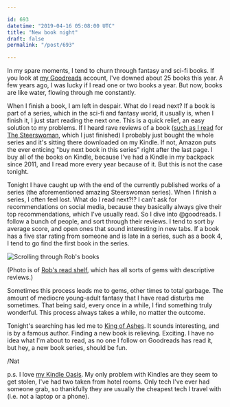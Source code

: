 ```yaml
---

id: 693
datetime: "2019-04-16 05:08:00 UTC"
title: "New book night"
draft: false
permalink: "/post/693"

---
```


In my spare moments, I tend to churn through fantasy and sci-fi books. If you look at [my Goodreads](https://www.goodreads.com/author/show/18143346.Nat_Welch) account, I've downed about 25 books this year. A few years ago, I was lucky if I read one or two books a year. But now, books are like water, flowing through me constantly.

When I finish a book, I am left in despair. What do I read next? If a book is part of a series, which in the sci-fi and fantasy world, it usually is, when I finish it, I just start reading the next one. This is a quick relief, an easy solution to my problems. If I heard rave reviews of a book \([such as I read](https://www.harihareswara.net/sumana/2019/03/20/0) for [The Steerswoman](https://www.goodreads.com/book/show/793297.The_Steerswoman),  which I just finished\) I probably just bought the whole series and it's sitting there downloaded on my Kindle. If not, Amazon puts the ever enticing "buy next book in this series" right after the last page. I buy all of the books on Kindle, because I've had a Kindle in my backpack since 2011, and I read more every year because of it. But this is not the case tonight.

Tonight I have caught up with the end of the currently published works of a series \(the aforementioned amazing Steerswoman series\). When I finish a series, I often feel lost. What do I read next?\!? I can't ask for recommendations on social media, because they basically always give their top recommendations, which I've usually read. So I dive into @goodreads.  I follow a bunch of people, and sort through their reviews. I tend to sort by average score, and open ones that sound interesting in new tabs. If a book has a five star rating from someone and is late in a series, such as a book 4, I tend to go find the first book in the series.

![Scrolling through Rob's books](https://storage.googleapis.com/icco-cloud/photos/2019/160fc623-4ab1-4503-869f-0ebc21eba5ac.png)

\(Photo is of [Rob's read shelf](https://www.goodreads.com/review/list/10743961-rob), which has all sorts of gems with descriptive reviews.\)

Sometimes this process leads me to gems, other times to total garbage. The amount of mediocre young-adult fantasy that I have read disturbs me sometimes. That being said, every once in a while, I find something truly wonderful. This process always takes a while, no matter the outcome. 

Tonight's searching has led me to [King of Ashes](https://www.goodreads.com/book/show/18505747-king-of-ashes). It sounds interesting, and is by a famous author. Finding a new book is relieving. Exciting. I have no idea what I'm about to read, as no one I follow on Goodreads has read it, but hey, a new book series, should be fun.

/Nat

p\.s. I love [my Kindle Oasis](https://amzn.to/2IvwlNb). My only problem with Kindles are they seem to get stolen, I've had two taken from hotel rooms. Only tech I've ever had someone grab, so thankfully they are usually the cheapest tech I travel with \(i.e. not a laptop or a phone\).

